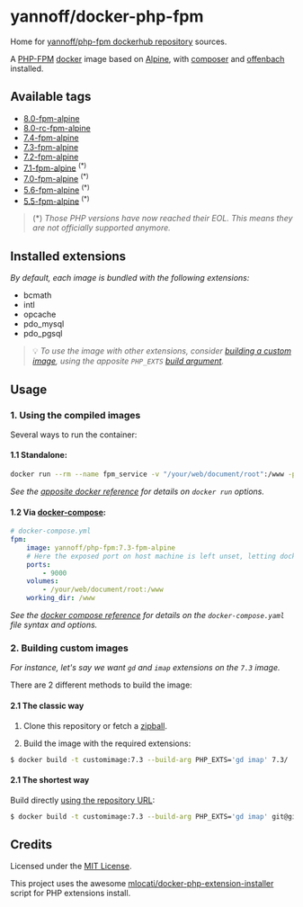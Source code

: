 # yannoff/docker-php-fpm

Home for [yannoff/php-fpm dockerhub repository](https://hub.docker.com/repository/docker/yannoff/php-fpm "dockerhub") sources.

A [PHP-FPM](http://php.net/manual/fr/install.fpm.php "PHP FastCGI Process Manager") [docker](https://www.docker.com/ "docker") image based on [Alpine](https://alpinelinux.org/ "Alpine Linux"), with [composer](https://getcomposer.org/ "composer") and [offenbach](https://github.com/yannoff/offenbach) installed.

## Available tags

- [8.0-fpm-alpine](https://github.com/yannoff/docker-php-fpm/blob/master/8.0/Dockerfile)
- [8.0-rc-fpm-alpine](https://github.com/yannoff/docker-php-fpm/blob/master/8.0-rc/Dockerfile)
- [7.4-fpm-alpine](https://github.com/yannoff/docker-php-fpm/blob/master/7.4/Dockerfile)
- [7.3-fpm-alpine](https://github.com/yannoff/docker-php-fpm/blob/master/7.3/Dockerfile)
- [7.2-fpm-alpine](https://github.com/yannoff/docker-php-fpm/blob/master/7.2/Dockerfile)
- [7.1-fpm-alpine](https://github.com/yannoff/docker-php-fpm/blob/master/7.1/Dockerfile) <sup>(*)</sup>
- [7.0-fpm-alpine](https://github.com/yannoff/docker-php-fpm/blob/master/7.0/Dockerfile) <sup>(*)</sup>
- [5.6-fpm-alpine](https://github.com/yannoff/docker-php-fpm/blob/master/5.6/Dockerfile) <sup>(*)</sup>
- [5.5-fpm-alpine](https://github.com/yannoff/docker-php-fpm/blob/master/5.5/Dockerfile) <sup>(*)</sup>

> (*) _Those PHP versions have now reached their EOL. This means they are not officially supported anymore._

## Installed extensions

_By default, each image is bundled with the following extensions:_

- bcmath
- intl
- opcache
- pdo_mysql
- pdo_pgsql


> :bulb: _To use the image with other extensions, consider [building a custom image](https://github.com/yannoff/docker-php-fpm/#2-building-custom-images), using the apposite `PHP_EXTS` [build argument](https://docs.docker.com/engine/reference/commandline/build/#set-build-time-variables---build-arg)._

## Usage

### 1. Using the compiled images

Several ways to run the container:

#### 1.1 Standalone:


```bash
docker run --rm --name fpm_service -v "/your/web/document/root":/www -p 9000:9001 -w /www yannoff/php-fpm:7.3-fpm_alpine
```

_See the [apposite docker reference](https://docs.docker.com/engine/reference/run/) for details on `docker run` options._


#### 1.2 Via [docker-compose](https://github.com/docker/compose "Docker Compose Project"):

```yaml
# docker-compose.yml
fpm:
    image: yannoff/php-fpm:7.3-fpm-alpine
    # Here the exposed port on host machine is left unset, letting docker allocate it automatically to a free available port
    ports:
        - 9000
    volumes:
        - /your/web/document/root:/www
    working_dir: /www 

```

_See the [docker compose reference](https://docs.docker.com/compose/compose-file/) for details on the `docker-compose.yaml` file syntax and options._

### 2. Building custom images

_For instance, let's say we want `gd` and `imap` extensions on the `7.3` image._

There are 2 different methods to build the image:


#### 2.1 The classic way

1. Clone this repository or fetch a [zipball](https://github.com/yannoff/docker-php-fpm/archive/master.zip).

2. Build the image with the required extensions:


```bash
$ docker build -t customimage:7.3 --build-arg PHP_EXTS='gd imap' 7.3/
```

#### 2.1 The shortest way

Build directly [using the repository URL](https://docs.docker.com/engine/reference/commandline/build/#git-repositories):

```bash
$ docker build -t customimage:7.3 --build-arg PHP_EXTS='gd imap' git@github.com:yannoff/docker-php-fpm.git#:7.3/
```


## Credits

Licensed under the [MIT License](https://github.com/yannoff/docker-php-fpm/blob/master/LICENSE).

This project uses the awesome [mlocati/docker-php-extension-installer](https://github.com/mlocati/docker-php-extension-installer) script for PHP extensions install.
